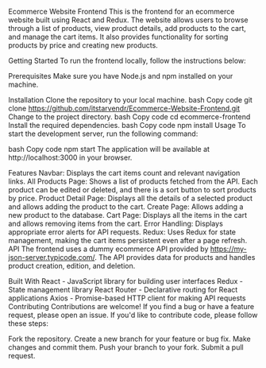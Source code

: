 Ecommerce Website Frontend
This is the frontend for an ecommerce website built using React and Redux. The website allows users to browse through a list of products, view product details, add products to the cart, and manage the cart items. It also provides functionality for sorting products by price and creating new products.

Getting Started
To run the frontend locally, follow the instructions below:

Prerequisites
Make sure you have Node.js and npm installed on your machine.

Installation
Clone the repository to your local machine.
bash
Copy code
git clone https://github.com/itstarvendr/Ecommerce-Website-Frontend.git
Change to the project directory.
bash
Copy code
cd ecommerce-frontend
Install the required dependencies.
bash
Copy code
npm install
Usage
To start the development server, run the following command:

bash
Copy code
npm start
The application will be available at http://localhost:3000 in your browser.

Features
Navbar: Displays the cart items count and relevant navigation links.
All Products Page: Shows a list of products fetched from the API. Each product can be edited or deleted, and there is a sort button to sort products by price.
Product Detail Page: Displays all the details of a selected product and allows adding the product to the cart.
Create Page: Allows adding a new product to the database.
Cart Page: Displays all the items in the cart and allows removing items from the cart.
Error Handling: Displays appropriate error alerts for API requests.
Redux: Uses Redux for state management, making the cart items persistent even after a page refresh.
API
The frontend uses a dummy ecommerce API provided by https://my-json-server.typicode.com/. The API provides data for products and handles product creation, edition, and deletion.

Built With
React - JavaScript library for building user interfaces
Redux - State management library
React Router - Declarative routing for React applications
Axios - Promise-based HTTP client for making API requests
Contributing
Contributions are welcome! If you find a bug or have a feature request, please open an issue. If you'd like to contribute code, please follow these steps:

Fork the repository.
Create a new branch for your feature or bug fix.
Make changes and commit them.
Push your branch to your fork.
Submit a pull request.
